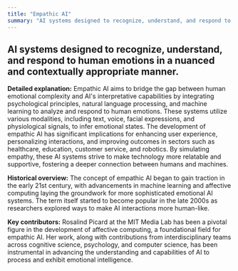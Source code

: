 ```yaml
---
title: "Empathic AI"
summary: "AI systems designed to recognize, understand, and respond to human emotions in a nuanced and contextually appropriate manner."
---
```


## AI systems designed to recognize, understand, and respond to human emotions in a nuanced and contextually appropriate manner.

**Detailed explanation:** Empathic AI aims to bridge the gap between human emotional complexity and AI's interpretative capabilities by integrating psychological principles, natural language processing, and machine learning to analyze and respond to human emotions. These systems utilize various modalities, including text, voice, facial expressions, and physiological signals, to infer emotional states. The development of empathic AI has significant implications for enhancing user experience, personalizing interactions, and improving outcomes in sectors such as healthcare, education, customer service, and robotics. By simulating empathy, these AI systems strive to make technology more relatable and supportive, fostering a deeper connection between humans and machines.

**Historical overview:** The concept of empathic AI began to gain traction in the early 21st century, with advancements in machine learning and affective computing laying the groundwork for more sophisticated emotional AI systems. The term itself started to become popular in the late 2000s as researchers explored ways to make AI interactions more human-like.

**Key contributors:** Rosalind Picard at the MIT Media Lab has been a pivotal figure in the development of affective computing, a foundational field for empathic AI. Her work, along with contributions from interdisciplinary teams across cognitive science, psychology, and computer science, has been instrumental in advancing the understanding and capabilities of AI to process and exhibit emotional intelligence.

